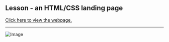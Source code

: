 ## Lesson - an HTML/CSS landing page

[Click here to view the webpage.](https://flourishing-figolla-e94802.netlify.app/)

---

![Image](./demo.png)
